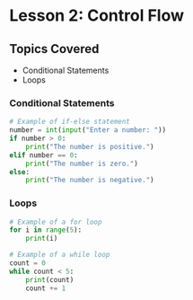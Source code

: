# Lesson 2: Control Flow
## Topics Covered
- Conditional Statements
- Loops

### Conditional Statements
```python
# Example of if-else statement
number = int(input("Enter a number: "))
if number > 0:
    print("The number is positive.")
elif number == 0:
    print("The number is zero.")
else:
    print("The number is negative.")
```

### Loops
```python
# Example of a for loop
for i in range(5):
    print(i)

# Example of a while loop
count = 0
while count < 5:
    print(count)
    count += 1
```
